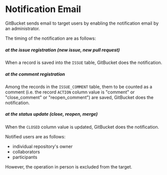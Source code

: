 Notification Email
========

GitBucket sends email to target users by enabling the notification email by an administrator.

The timing of the notification are as follows:

##### at the issue registration (new issue, new pull request)
When a record is saved into the ```ISSUE``` table, GitBucket does the notification.

##### at the comment registration
Among the records in the ```ISSUE_COMMENT``` table, them to be counted as a comment (i.e. the record ```ACTION``` column value is "comment" or "close_comment" or "reopen_comment") are saved, GitBucket does the notification.

##### at the status update (close, reopen, merge)
When the ```CLOSED``` column value is updated, GitBucket does the notification.

Notified users are as follows:

* individual repository's owner
* collaborators
* participants

However, the operation in person is excluded from the target.
